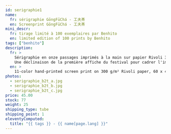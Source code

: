 ```yaml
---
id: serigraphie1
name:
  fr: sérigraphie GōngFūChá - 工夫茶
  en: Screenprint GōngFūChá - 工夫茶
mini_descr:
  fr: tirage limité à 100 exemplaires par Benhito
  en: limited edition of 100 prints by Benhito
tags: ["benhito"]
description:
  fr: >
    Sérigraphie en onze passages imprimés à la main sur papier Rivoli 300 gr./m², 60 x 40 cm, 100 exemplaires, 2022.
    Une déclinaison de la première affiche du festival pour cadrer l'image de notre collectif : Brut de Thé.<!--more--> La traduction en chinois n'est pas du tout littérale, c'est un choix assumé qu'on pourrait interpréter par -l'âme du thé-. Chaque pièce est unique. Elles ont été tirées avec soin par - [Estampille éditions](https://www.estampille-editions.com), le studio Delphine Chapuis à Saint-Étienne et sont contrôlées et signées par l'auteur.
  en: >
    11-color hand-printed screen print on 300 g/m² Rivoli paper, 60 x 40 cm, 100 copies, 2022. A reinterpretation of the festival’s first poster to frame our collective’s visual identity: Brut de Thé .<!--more--> The Chinese translation is not literal—it is an intentional choice that can be interpreted as The Soul of Tea . Each piece is unique. They were carefully printed by [Estampille éditions](https://www.estampille-editions.com), Delphine Chapuis’ studio in Saint-Étienne, and inspected/signed by the artist.
photos:
  - serigraphie_b2t_a.jpg
  - serigraphie_b2t_b.jpg
  - serigraphie_b2t_c.jpg
price: 45.00
stock: 77
weight: 25
shipping_type: tube
shipping_point: 1
eleventyComputed:
  title: "{{ tags }} - {{ name[page.lang] }}"
---
```

